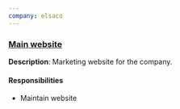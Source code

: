 ```yaml
---
company: elsaco
---
```


### [Main website](https://solutions.elsaco.com/)

**Description**: Marketing website for the company.

#### Responsibilities
- Maintain website

